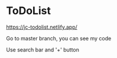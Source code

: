 # ToDoList

https://jc-todolist.netlify.app/

Go to master branch, you can see my code

Use search bar and '+' button


